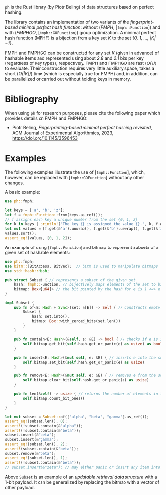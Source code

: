 `ph` is the Rust library (by Piotr Beling) of data structures based on perfect hashing.

The library contains an implementation of two variants of the *fingerprint-based minimal perfect hash function*:
without (*FMPH*, [`fmph::Function`]) and with (*FMPHGO*, [`fmph::GOFunction`]) group optimization.
A minimal perfect hash function (MPHF) is a bijection from a key set *K* to the set *{0, 1, ..., |K|−1}*.

FMPH and FMPHGO can be constructed for any set *K* (given in advance) of hashable items and represented using about *2.8* and *2.1* bits per key (regardless of key types), respectively.
FMPH and FMPHGO are fast (*O(1)*) to evaluate. Their construction requires very little auxiliary space, takes a short (*O(|K|)*) time (which is especially true for FMPH) and, in addition, can be parallelized or carried out without holding keys in memory.

# Bibliography
When using `ph` for research purposes, please cite the following paper which provides details on FMPH and FMPHGO:

* Piotr Beling, *Fingerprinting-based minimal perfect hashing revisited*, ACM Journal of Experimental Algorithmics, 2023, <https://doi.org/10.1145/3596453>

# Examples
The following examples illustrate the use of [`fmph::Function`], which, however, can be replaced with [`fmph::GOFunction`] without any other changes.

A basic example:
```rust
use ph::fmph;

let keys = ['a', 'b', 'z'];
let f = fmph::Function::from(keys.as_ref());
// f assigns each key a unique number from the set {0, 1, 2}
for k in keys { println!("The key {} is assigned the value {}.", k, f.get(&k).unwrap()); }
let mut values = [f.get(&'a').unwrap(), f.get(&'b').unwrap(), f.get(&'z').unwrap()];
values.sort();
assert_eq!(values, [0, 1, 2]);
```

An example of using [`fmph::Function`] and bitmap to represent subsets of a given set of hashable elements:
```rust
use ph::fmph;
use bitm::{BitAccess, BitVec};  // bitm is used to manipulate bitmaps
use std::hash::Hash;

pub struct Subset { // represents a subset of the given set
    hash: fmph::Function, // bijectively maps elements of the set to bits of bitmap
    bitmap: Box<[u64]> // the bit pointed by the hash for e is 1 <=> e is in the subset
}

impl Subset {
    pub fn of<E: Hash + Sync>(set: &[E]) -> Self { // constructs empty subset of the given set
        Subset {
            hash: set.into(),
            bitmap: Box::with_zeroed_bits(set.len())
        }
    }

    pub fn contain<E: Hash>(&self, e: &E) -> bool { // checks if e is in the subset
        self.bitmap.get_bit(self.hash.get_or_panic(e) as usize) as bool
    }

    pub fn insert<E: Hash>(&mut self, e: &E) { // inserts e into the subset
        self.bitmap.set_bit(self.hash.get_or_panic(e) as usize)
    }

    pub fn remove<E: Hash>(&mut self, e: &E) { // removes e from the subset
        self.bitmap.clear_bit(self.hash.get_or_panic(e) as usize)
    }

    pub fn len(&self) -> usize { // returns the number of elements in the subset
        self.bitmap.count_bit_ones()
    }
}

let mut subset = Subset::of(["alpha", "beta", "gamma"].as_ref());
assert_eq!(subset.len(), 0);
assert!(!subset.contain(&"alpha"));
assert!(!subset.contain(&"beta"));
subset.insert(&"beta");
subset.insert(&"gamma");
assert_eq!(subset.len(), 2);
assert!(subset.contain(&"beta"));
subset.remove(&"beta");
assert_eq!(subset.len(), 1);
assert!(!subset.contain(&"beta"));
// subset.insert(&"zeta"); // may either panic or insert any item into subset
```

Above `Subset` is an example of an *updatable retrieval data structure* with a 1-bit payload.
It can be generalized by replacing the bitmap with a vector of other payload.